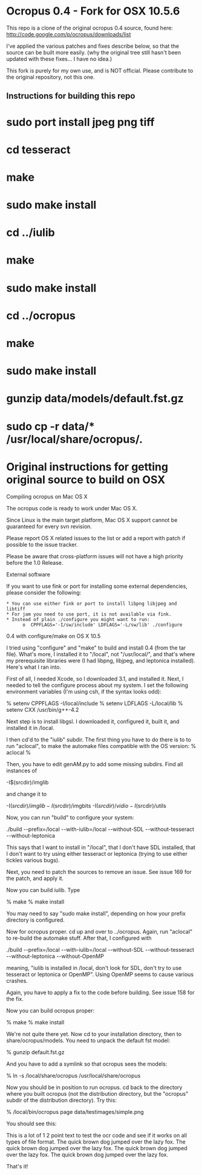 Ocropus 0.4 - Fork for OSX 10.5.6
==========

This repo is a clone of the original ocropus 0.4 source, found here:  http://code.google.com/p/ocropus/downloads/list

I've applied the various patches and fixes describe below, so that the source can be built more easily.
(why the original tree still hasn't been updated with these fixes... I have no idea.)

This fork is purely for my own use, and is NOT official.  Please contribute to the original repository, not this one.

Instructions for building this repo
-----------------------------------

# sudo port install jpeg png tiff
# cd tesseract
# make
# sudo make install
# cd ../iulib
# make
# sudo make install
# cd ../ocropus
# make
# sudo make install
# gunzip data/models/default.fst.gz
# sudo cp -r data/* /usr/local/share/ocropus/.





Original instructions for getting original source to build on OSX
==========


Compiling ocropus on Mac OS X

The ocropus code is ready to work under Mac OS X.

Since Linux is the main target platform, Mac OS X support cannot be guaranteed for every svn revision.

Please report OS X related issues to the list or add a report with patch if possible to the issue tracker.

Please be aware that cross-platform issues will not have a high priority before the 1.0 Release.


External software

If you want to use fink or port for installing some external dependencies, please consider the following:

    * You can use either fink or port to install libpng libjpeg and libtiff
    * For jam you need to use port, it is not available via fink.
    * Instead of plain ./configure you might want to run:
          o  CPPFLAGS='-I/sw/include' LDFLAGS='-L/sw/lib' ./configure


0.4 with configure/make on OS X 10.5

I tried using "configure" and "make" to build and install 0.4 (from the tar file). What's more, I installed it to "/local", not "/usr/local/", and that's where my prerequisite libraries were (I had libpng, libjpeg, and leptonica installed). Here's what I ran into.

First of all, I needed Xcode, so I downloaded 3.1, and installed it. Next, I needed to tell the configure process about my system. I set the following environment variables (I'm using csh, if the syntax looks odd):

% setenv CPPFLAGS -I/local/include
% setenv LDFLAGS -L/local/lib
% setenv CXX /usr/bin/g++-4.2

Next step is to install libgsl. I downloaded it, configured it, built it, and installed it in /local.

I then cd'd to the "iulib" subdir. The first thing you have to do there is to to run "aclocal", to make the automake files compatible with the OS version: % aclocal %

Then, you have to edit genAM.py to add some missing subdirs. Find all instances of

-I$(srcdir)/imglib

and change it to

-I$(srcdir)/imglib -I$(srcdir)/imgbits -I$(srcdir)/vidio -I$(srcdir)/utils

Now, you can run "build" to configure your system:

./build --prefix=/local --with-iulib=/local --without-SDL --without-tesseract --without-leptonica

This says that I want to install in "/local", that I don't have SDL installed, that I don't want to try using either tesseract or leptonica (trying to use either tickles various bugs).

Next, you need to patch the sources to remove an issue. See issue 169 for the patch, and apply it.

Now you can build iulib. Type

% make
% make install

You may need to say "sudo make install", depending on how your prefix directory is configured.

Now for ocropus proper. cd up and over to ../ocropus. Again, run "aclocal" to re-build the automake stuff. After that, I configured with

./build --prefix=/local --with-iulib=/local --without-SDL --without-tesseract --without-leptonica --without-OpenMP

meaning, "iulib is installed in /local, don't look for SDL, don't try to use tesseract or leptonica or OpenMP". Using OpenMP seems to cause various crashes.

Again, you have to apply a fix to the code before building. See issue 158 for the fix.

Now you can build ocropus proper:

% make
% make install

We're not quite there yet. Now cd to your installation directory, then to share/ocropus/models. You need to unpack the default fst model:

% gunzip default.fst.gz

And you have to add a symlink so that ocropus sees the models:

% ln -s /local/share/ocropus /usr/local/share/ocropus


Now you should be in position to run ocropus. cd back to the directory where you built ocropus (not the distribution directory, but the "ocropus" subdir of the distribution directory). Try this:

% /local/bin/ocropus page data/testimages/simple.png

You should see this:

This is a lot of 1 2 point text to test the
ocr code and see if it works on all types
of file format.
The quick brown dog jumped over the
lazy fox. The quick brown dog jumped
over the lazy fox. The quick brown dog
jumped over the lazy fox. The quick
brown dog jumped over the lazy fox.


That's it!
